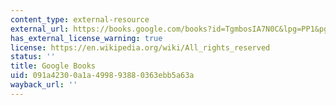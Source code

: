 ```yaml
---
content_type: external-resource
external_url: https://books.google.com/books?id=TgmbosIA7N0C&lpg=PP1&pg=PA1#v=onepage&q&f=false
has_external_license_warning: true
license: https://en.wikipedia.org/wiki/All_rights_reserved
status: ''
title: Google Books
uid: 091a4230-0a1a-4998-9388-0363ebb5a63a
wayback_url: ''
---
```

